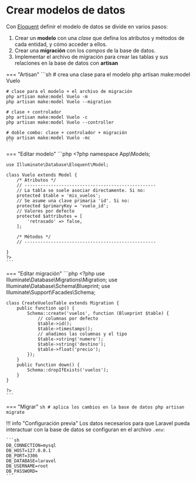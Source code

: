 # Crear modelos de datos

Con [Eloquent]() definir el modelo de datos se divide en varios pasos:

1. Crear un **modelo** con una _clase_ que defina los atributos y métodos de cada entidad, y cómo acceder a ellos.
2. Crear una **migración** con los _campos_ de la base de datos.
3. Implementar el archivo de migración para crear las tablas y sus relaciones en la base de datos con **artisan**

=== "Artisan"
    ```sh
    # crea una clase para el modelo
    php artisan make:model Vuelo

    # clase para el modelo + el archivo de migración 
    php artisan make:model Vuelo -m
    php artisan make:model Vuelo --migration

    # clase + controlador
    php artisan make:model Vuelo -c
    php artisan make:model Vuelo --controller

    # doble combo: clase + controlador + migración
    php artisan make:model Vuelo -mc
    ```

=== "Editar modelo"
    ```php
    <?php
    namespace App\Models;

    use Illuminate\Database\Eloquent\Model;

    class Vuelo extends Model {
        /* Atributos */
        // --------------------------------------------------
        // La tabla se suele asociar directamente. Si no:
        protected $table = 'mis_vuelos';
        // Se asume una clave primaria 'id'. Si no:
        protected $primaryKey = 'vuelo_id';
        // Valores por defecto
        protected $attributes = [
            'retrasado' => false,
        ];
        
        /* Métodos */
        // --------------------------------------------------

    }
    ?>
    ```

=== "Editar migración"
    ```php
    <?php
    use Illuminate\Database\Migrations\Migration;
    use Illuminate\Database\Schema\Blueprint;
    use Illuminate\Support\Facades\Schema;

    class CreateVuelosTable extends Migration {
        public function up() {
            Schema::create('vuelos', function (Blueprint $table) {
                // columnas por defecto
                $table->id();
                $table->timestamps();
                // añadimos las columnas y el tipo
                $table->string('numero');
                $table->string('destino');
                $table->float('precio');
            });
        }
        public function down() {
            Schema::dropIfExists('vuelos');
        }
    }
        
    ?>
    ```
=== "Migrar"
    ```sh
    # aplica los cambios en la base de datos
    php artisan migrate
    ```

!!! info "Configuración previa"
    Los datos necesarios para que Laravel pueda interactuar con la base de datos se configuran en el archivo `.env`:

    ```sh
    DB_CONNECTION=mysql
    DB_HOST=127.0.0.1
    DB_PORT=3306
    DB_DATABASE=laravel
    DB_USERNAME=root
    DB_PASSWORD=
    ```

